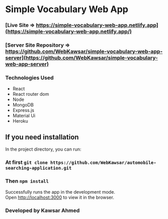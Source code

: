 # Simple Vocabulary Web App
### [Live Site => https://simple-vocabulary-web-app.netlify.app](https://simple-vocabulary-web-app.netlify.app/)
### [Server Site Repository => https://github.com/WebKawsar/simple-vocabulary-web-app-server](https://github.com/WebKawsar/simple-vocabulary-web-app-server)


### Technologies Used 
- React
- React router dom
- Node
- MongoDB
- Express.js
- Material Ui
- Heroku


## If you need installation

In the project directory, you can run:

### At first `git clone https://github.com/WebKawsar/automobile-searching-application.git`
### Then `npm install`

Successfully runs the app in the development mode.\
Open [http://localhost:3000](http://localhost:3000) to view it in the browser.

### Developed by Kawsar Ahmed
